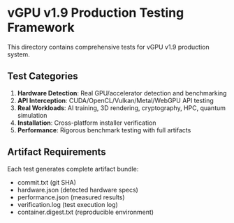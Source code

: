 # vGPU v1.9 Production Testing Framework

This directory contains comprehensive tests for vGPU v1.9 production system.

## Test Categories

1. **Hardware Detection**: Real GPU/accelerator detection and benchmarking
2. **API Interception**: CUDA/OpenCL/Vulkan/Metal/WebGPU API testing
3. **Real Workloads**: AI training, 3D rendering, cryptography, HPC, quantum simulation
4. **Installation**: Cross-platform installer verification
5. **Performance**: Rigorous benchmark testing with full artifacts

## Artifact Requirements

Each test generates complete artifact bundle:
- commit.txt (git SHA)
- hardware.json (detected hardware specs)
- performance.json (measured results)
- verification.log (test execution log)
- container.digest.txt (reproducible environment)